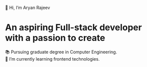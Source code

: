 👋 Hi, I’m Aryan Rajeev
# An aspiring Full-stack developer with a passion to create 
📚 Pursuing graduate degree in Computer Engineering.  
🌱 I’m currently learning frontend technologies.



